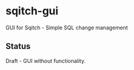 sqitch-gui
==========

GUI for Sqitch - Simple SQL change management

Status
------

Draft - GUI without functionality.
